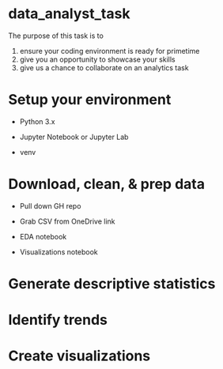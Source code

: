 # data_analyst_task

The purpose of this task is to
1. ensure your coding environment is ready for primetime
1. give you an opportunity to showcase your skills
1. give us a chance to collaborate on an analytics task     

# Setup your environment 

- Python 3.x 

- Jupyter Notebook or Jupyter Lab 

- venv 

# Download, clean, & prep data 

- Pull down GH repo 

- Grab CSV from OneDrive link 

- EDA notebook 

- Visualizations notebook 

# Generate descriptive statistics 

# Identify trends 

# Create visualizations 
